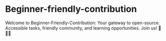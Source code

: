 # Beginner-friendly-contribution
Welcome to Beginner-Friendly-Contribution: Your gateway to open-source. Accessible tasks, friendly community, and learning opportunities. Join us! 🚀🌟🤗
